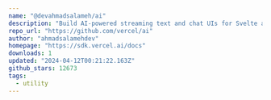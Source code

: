 ```yaml
---
name: "@devahmadsalameh/ai"
description: "Build AI-powered streaming text and chat UIs for Svelte apps."
repo_url: "https://github.com/vercel/ai"
author: "ahmadsalamehdev"
homepage: "https://sdk.vercel.ai/docs"
downloads: 1
updated: "2024-04-12T00:21:22.163Z"
github_stars: 12673
tags: 
  - utility
---
```

